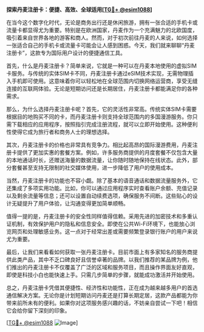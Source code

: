 **探索丹麦注册卡：便捷、高效、全球适用[[TG💪+ @esim1088](https://t.me/s/esim1088)]**

在当今这个数字化时代，无论是商务出行还是休闲旅游，拥有一张合适的手机卡或流量卡都显得尤为重要。特别是在欧洲国家，丹麦作为一个充满魅力的北欧国度，吸引着来自世界各地的游客和商人。然而，对于初次前往丹麦的人来说，如何选择一张适合自己的手机卡或流量卡可能会让人感到困惑。今天，我们就来聊聊“丹麦注册卡”，这款专为国际用户设计的便捷通信工具。

首先，什么是丹麦注册卡？简单来说，它就是一种可以在丹麦本地使用的虚拟SIM卡服务。与传统的实体SIM卡不同，丹麦注册卡通过eSIM技术实现，无需物理插入手机即可使用。这意味着你可以轻松地在全球范围内切换网络运营商，享受无缝连接的互联网体验。无论是短期访问还是长期居住，丹麦注册卡都能满足你的各种需求。

那么，为什么选择丹麦注册卡呢？首先，它的灵活性非常高。传统实体SIM卡需要根据目的地购买不同的卡，而丹麦注册卡则支持全球范围内的多国漫游服务。你只需下载相应的应用程序，按照指引完成注册流程，就可以立即开始使用。这种便利性使得它成为旅行者和商务人士的理想选择。

其次，丹麦注册卡的价格也非常具有竞争力。相比起高昂的国际漫游费用，丹麦注册卡提供了更加实惠的套餐方案。例如，许多服务商提供的月度套餐不仅包含大量的本地通话时长，还赠送海量的数据流量，让你随时随地保持在线状态。此外，部分套餐甚至支持无限制的社交媒体使用，进一步降低了用户的使用成本。

当然，丹麦注册卡的功能也不容小觑。除了基本的语音通话和数据流量服务外，它还集成了多项实用功能。比如，你可以通过应用程序实时查看账户余额、充值记录以及剩余流量等信息；还可以设置自动续费选项，确保服务不间断。这些贴心的设计无疑提升了用户体验，让沟通变得更加简单顺畅。

值得一提的是，丹麦注册卡的安全性同样值得信赖。采用先进的加密技术和多重认证机制，有效保护用户的隐私和信息安全。即使在公共Wi-Fi环境下，也能放心浏览网页和处理敏感业务。这一点对于经常出差或需要频繁登录银行账户的用户来说尤为重要。

最后，让我们来看看如何获取一张丹麦注册卡。目前市面上有多家知名的服务商提供此类产品，其中不乏口碑良好且信誉卓著的品牌。以我们推荐的某品牌为例，他们推出的丹麦注册卡不仅覆盖了广泛的区域和服务项目，而且操作界面友好直观，即使是科技小白也能快速上手。只需几步简单的步骤，就能成功激活并开始使用。

总之，丹麦注册卡凭借其便捷性、经济性和功能性，正在成为越来越多用户的首选通信解决方案。无论你是计划短期访问丹麦还是打算长期定居，这款产品都能为你带来前所未有的便利。如果你对这项服务感兴趣的话，不妨亲自尝试一下吧！相信它会给你留下深刻的印象。

[[TG💪+ @esim1088](https://t.me/s/esim1088) ![Image](https://i.postimg.cc/4NQfJmqS/Snipaste-2025-05-13-00-14-12.png)]